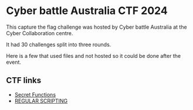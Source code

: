 # Cyber battle Australia CTF 2024

This capture the flag challenge was hosted by Cyber battle Australia at the Cyber Collaboration centre.

It had 30 challenges split into three rounds.

Here is a few that used files and not hosted so it could be done after the event.

## CTF links

- [Secret Functions](Secret%20functions)
- [REGULAR SCRIPTING](REGULAR_SCRIPTING)

